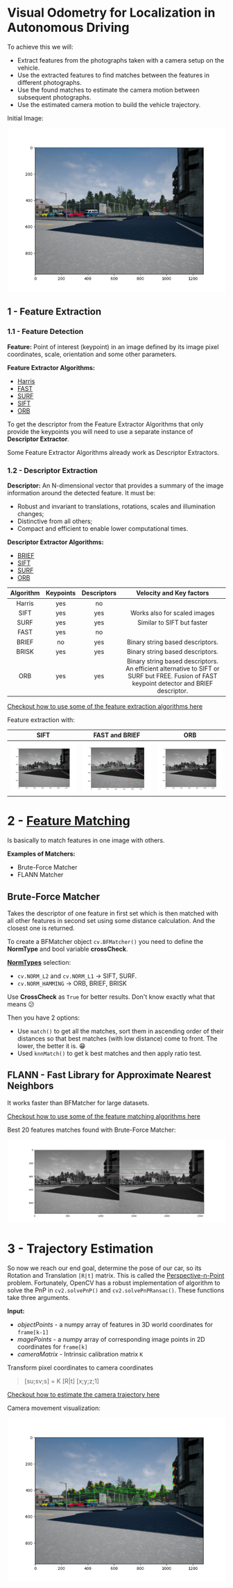 # Visual Odometry for Localization in Autonomous Driving

To achieve this we will:

- Extract features from the photographs taken with a camera setup on the vehicle.
- Use the extracted features to find matches between the features in different photographs.
- Use the found matches to estimate the camera motion between subsequent photographs.
- Use the estimated camera motion to build the vehicle trajectory.

Initial Image:

![](images/initial.png)

## 1 - Feature Extraction

### 1.1 - Feature Detection

**Feature:** Point of interest (keypoint) in an image defined by its image pixel coordinates, scale, orientation and some other parameters.

**Feature Extractor Algorithms:**

- [Harris](https://docs.opencv.org/3.4.3/dc/d0d/tutorial_py_features_harris.html)
- [FAST](https://docs.opencv.org/3.4.3/df/d0c/tutorial_py_fast.html)
- [SURF](https://docs.opencv.org/3.4.3/df/dd2/tutorial_py_surf_intro.html)
- [SIFT](https://docs.opencv.org/3.4.3/da/df5/tutorial_py_sift_intro.html)
- [ORB](https://docs.opencv.org/3.4.3/d1/d89/tutorial_py_orb.html)

To get the descriptor from the Feature Extractor Algorithms that only provide the keypoints you will need to use a separate instance of **Descriptor Extractor**.

Some Feature Extractor Algorithms already work as Descriptor Extractors.

### 1.2 - Descriptor Extraction

**Descriptor:** An N-dimensional vector that provides a summary of the image information around the detected feature. It must be:

- Robust and invariant to translations, rotations, scales and illumination changes;
- Distinctive from all others;
- Compact and efficient to enable lower computational times.

**Descriptor Extractor Algorithms:**

- [BRIEF](https://docs.opencv.org/3.4.3/dc/d7d/tutorial_py_brief.html)
- [SIFT](https://docs.opencv.org/3.4.3/da/df5/tutorial_py_sift_intro.html)
- [SURF](https://docs.opencv.org/3.4.3/df/dd2/tutorial_py_surf_intro.html)
- [ORB](https://docs.opencv.org/3.4.3/d1/d89/tutorial_py_orb.html)

| Algorithm | Keypoints | Descriptors |                                                          Velocity and Key factors                                                          |
| :-------: | :-------: | :---------: | :----------------------------------------------------------------------------------------------------------------------------------------: |
|  Harris   |    yes    |     no      |                                                                                                                                            |
|   SIFT    |    yes    |     yes     |                                                        Works also for scaled images                                                        |
|   SURF    |    yes    |     yes     |                                                         Similar to SIFT but faster                                                         |
|   FAST    |    yes    |     no      |                                                                                                                                            |
|   BRIEF   |    no     |     yes     |                                                      Binary string based descriptors.                                                      |
|   BRISK   |    yes    |     yes     |                                                      Binary string based descriptors.                                                      |
|    ORB    |    yes    |     yes     | Binary string based descriptors. An efficient alternative to SIFT or SURF but FREE. Fusion of FAST keypoint detector and BRIEF descriptor. |

[Checkout how to use some of the feature extraction algorithms here](https://github.com/JoanaMota/SelfDrivingCars/blob/main/VisualPerception/Module2-VisualOdometry/feature_extraction.py)

Feature extraction with:

|          SIFT           |          FAST and BRIEF           |          ORB           |
| :---------------------: | :-------------------------------: | :--------------------: |
| ![](images/FE_SIFT.png) | ![](images/FE_FAST_and_BRIEF.png) | ![](images/FE_ORB.png) |

# 2 - [Feature Matching](https://docs.opencv.org/3.4.3/dc/dc3/tutorial_py_matcher.html)

Is basically to match features in one image with others.

**Examples of Matchers:**

- Brute-Force Matcher
- FLANN Matcher

## Brute-Force Matcher

Takes the descriptor of one feature in first set which is then matched with all other features in second set using some distance calculation. And the closest one is returned.

To create a BFMatcher object `cv.BFMatcher()` you need to define the **NormType** and bool variable **crossCheck**.

[**NormTypes**](https://docs.opencv.org/3.4.3/d2/de8/group__core__array.html#gad12cefbcb5291cf958a85b4b67b6149f) selection:

- `cv.NORM_L2` and `cv.NORM_L1` -> SIFT, SURF.
- `cv.NORM_HAMMING` -> ORB, BRIEF, BRISK

Use **CrossCheck** as `True` for better results. Don't know exactly what that means :confused:

Then you have 2 options:

- Use `match()` to get all the matches, sort them in ascending order of their distances so that best matches (with low distance) come to front. The lower, the better it is. :grin:
- Used `knnMatch()` to get k best matches and then apply ratio test.

## FLANN - Fast Library for Approximate Nearest Neighbors

It works faster than BFMatcher for large datasets.

[Checkout how to use some of the feature matching algorithms here](https://github.com/JoanaMota/SelfDrivingCars/blob/main/VisualPerception/Module2-VisualOdometry/feature_matching.py)

Best 20 features matches found with Brute-Force Matcher:

![](images/Best_20_Feature_Matches.png)

# 3 - Trajectory Estimation

So now we reach our end goal, determine the pose of our car, so its Rotation and Translation `[R|t]` matrix. This is called the [Perspective-n-Point](https://en.wikipedia.org/wiki/Perspective-n-Point) problem. Fortunately, OpenCV has a robust implementation of algorithm to solve the PnP in `cv2.solvePnP()` and `cv2.solvePnPRansac()`. These functions take three arguments.

**Input:**

- _objectPoints_ - a numpy array of features in 3D world coordinates for `frame[k-1]`
- _magePoints_ - a numpy array of corresponding image points in 2D coordinates for `frame[k]`
- _cameraMatrix_ - Intrinsic calibration matrix `K`

Transform pixel coordinates to camera coordinates

> [su;sv;s] = K [R|t] [x;y;z;1]

[Checkout how to estimate the camera trajectory here](https://github.com/JoanaMota/SelfDrivingCars/blob/main/VisualPerception/Module2-VisualOdometry/motion_estimation.py)

Camera movement visualization:

![](images/Camera_Movement_Visualization.png)

